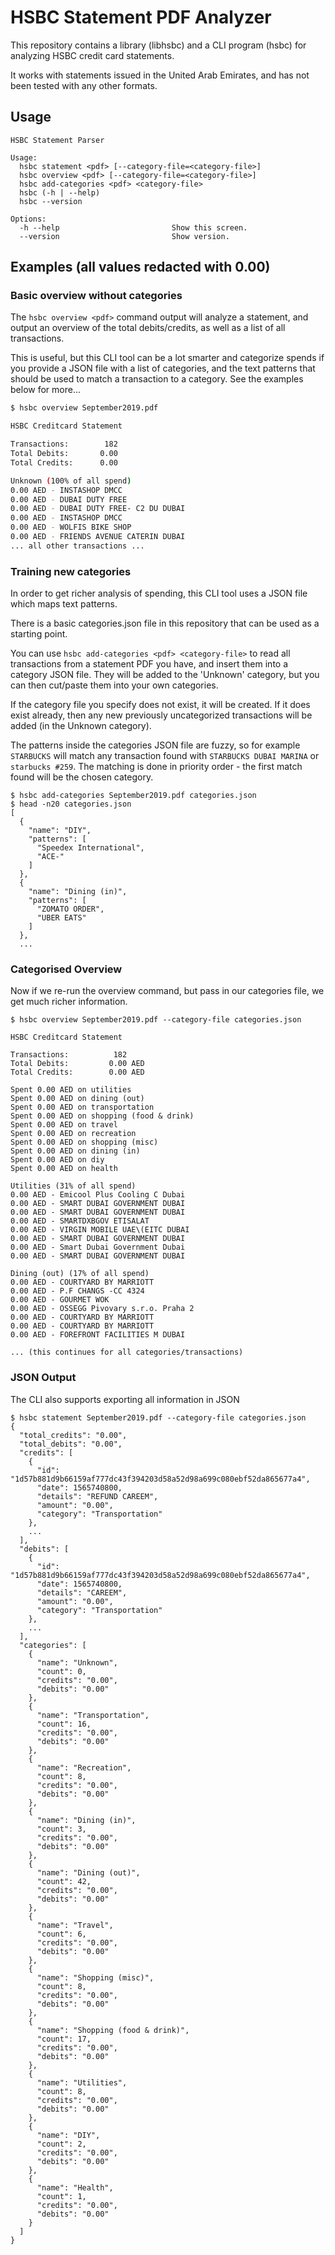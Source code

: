 # HSBC Statement PDF Analyzer

This repository contains a library (libhsbc) and a CLI program (hsbc) for analyzing HSBC credit card statements.

It works with statements issued in the United Arab Emirates, and has not been tested with any other formats.

## Usage 

```
HSBC Statement Parser

Usage:
  hsbc statement <pdf> [--category-file=<category-file>]
  hsbc overview <pdf> [--category-file=<category-file>]
  hsbc add-categories <pdf> <category-file>
  hsbc (-h | --help)
  hsbc --version

Options:
  -h --help                         Show this screen.
  --version                         Show version.
```

## Examples (all values redacted with 0.00)

### Basic overview without categories

The `hsbc overview <pdf>` command output will analyze a statement, and output an overview of the total debits/credits, as well as a list of all transactions. 

This is useful, but this CLI tool can be a lot smarter and categorize spends if you provide a JSON file with a list of categories, and the text patterns that should be used to match a transaction to a category. See the examples below for more...

```sh
$ hsbc overview September2019.pdf 

HSBC Creditcard Statement

Transactions:        182
Total Debits:       0.00
Total Credits:      0.00

Unknown (100% of all spend)
0.00 AED - INSTASHOP DMCC
0.00 AED - DUBAI DUTY FREE
0.00 AED - DUBAI DUTY FREE- C2 DU DUBAI
0.00 AED - INSTASHOP DMCC
0.00 AED - WOLFIS BIKE SHOP
0.00 AED - FRIENDS AVENUE CATERIN DUBAI
... all other transactions ...
```

### Training new categories

In order to get richer analysis of spending, this CLI tool uses a JSON file which maps text patterns.

There is a basic categories.json file in this repository that can be used as a starting point. 

You can use `hsbc add-categories <pdf> <category-file>` to read all transactions from a statement PDF you have, and insert them into a category JSON file. They will be added to the 'Unknown' category, but you can then cut/paste them into your own categories.

If the category file you specify does not exist, it will be created.
If it does exist already, then any new previously uncategorized transactions will be added (in the Unknown category).

The patterns inside the categories JSON file are fuzzy, so for example `STARBUCKS` will match any transaction found with `STARBUCKS DUBAI MARINA` or `starbucks #259`. The matching is done in priority order - the first match found will be the chosen category.

```
$ hsbc add-categories September2019.pdf categories.json
$ head -n20 categories.json
[
  {
    "name": "DIY",
    "patterns": [
      "Speedex International",
      "ACE-"
    ]
  },
  {
    "name": "Dining (in)",
    "patterns": [
      "ZOMATO ORDER",
      "UBER EATS"
    ]
  },
  ...
```

### Categorised Overview

Now if we re-run the overview command, but pass in our categories file, we get much richer information.

```
$ hsbc overview September2019.pdf --category-file categories.json

HSBC Creditcard Statement

Transactions:          182
Total Debits:         0.00 AED
Total Credits:        0.00 AED

Spent 0.00 AED on utilities
Spent 0.00 AED on dining (out)
Spent 0.00 AED on transportation
Spent 0.00 AED on shopping (food & drink)
Spent 0.00 AED on travel
Spent 0.00 AED on recreation
Spent 0.00 AED on shopping (misc)
Spent 0.00 AED on dining (in)
Spent 0.00 AED on diy
Spent 0.00 AED on health

Utilities (31% of all spend)
0.00 AED - Emicool Plus Cooling C Dubai
0.00 AED - SMART DUBAI GOVERNMENT DUBAI
0.00 AED - SMART DUBAI GOVERNMENT DUBAI
0.00 AED - SMARTDXBGOV ETISALAT
0.00 AED - VIRGIN MOBILE UAE\(EITC DUBAI
0.00 AED - SMART DUBAI GOVERNMENT DUBAI
0.00 AED - Smart Dubai Government Dubai
0.00 AED - SMART DUBAI GOVERNMENT DUBAI

Dining (out) (17% of all spend)
0.00 AED - COURTYARD BY MARRIOTT
0.00 AED - P.F CHANGS -CC 4324
0.00 AED - GOURMET WOK
0.00 AED - OSSEGG Pivovary s.r.o. Praha 2
0.00 AED - COURTYARD BY MARRIOTT
0.00 AED - COURTYARD BY MARRIOTT
0.00 AED - FOREFRONT FACILITIES M DUBAI

... (this continues for all categories/transactions)
```

### JSON Output

The CLI also supports exporting all information in JSON

```
$ hsbc statement September2019.pdf --category-file categories.json
{
  "total_credits": "0.00",
  "total_debits": "0.00",
  "credits": [
    {
      "id": "1d57b881d9b66159af777dc43f394203d58a52d98a699c080ebf52da865677a4",
      "date": 1565740800,
      "details": "REFUND CAREEM",
      "amount": "0.00",
      "category": "Transportation"
    },
    ...
  ],
  "debits": [
    {
      "id": "1d57b881d9b66159af777dc43f394203d58a52d98a699c080ebf52da865677a4",
      "date": 1565740800,
      "details": "CAREEM",
      "amount": "0.00",
      "category": "Transportation"
    },
    ...
  ],
  "categories": [
    {
      "name": "Unknown",
      "count": 0,
      "credits": "0.00",
      "debits": "0.00"
    },
    {
      "name": "Transportation",
      "count": 16,
      "credits": "0.00",
      "debits": "0.00"
    },
    {
      "name": "Recreation",
      "count": 8,
      "credits": "0.00",
      "debits": "0.00"
    },
    {
      "name": "Dining (in)",
      "count": 3,
      "credits": "0.00",
      "debits": "0.00"
    },
    {
      "name": "Dining (out)",
      "count": 42,
      "credits": "0.00",
      "debits": "0.00"
    },
    {
      "name": "Travel",
      "count": 6,
      "credits": "0.00",
      "debits": "0.00"
    },
    {
      "name": "Shopping (misc)",
      "count": 8,
      "credits": "0.00",
      "debits": "0.00"
    },
    {
      "name": "Shopping (food & drink)",
      "count": 17,
      "credits": "0.00",
      "debits": "0.00"
    },
    {
      "name": "Utilities",
      "count": 8,
      "credits": "0.00",
      "debits": "0.00"
    },
    {
      "name": "DIY",
      "count": 2,
      "credits": "0.00",
      "debits": "0.00"
    },
    {
      "name": "Health",
      "count": 1,
      "credits": "0.00",
      "debits": "0.00"
    }
  ]
}
```